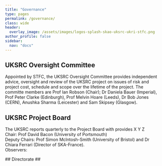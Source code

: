 ```yaml
---
title: "Governance"
type: pages
permalink: /governance/
class: wide
header:
  overlay_image: /assets/images/logos-splash-skao-uksrc-ukri-stfc.png
author_profile: false
sidebar: 
  nav: "docs"
---
```

## UKSRC Oversight Committee ##
<p> Appointed by STFC, the UKSRC Oversight Committee provides independent advice, oversight and review of the UKSRC project on issues of risk and project cost, schedule and scope over the lifetime of the project. The committe members are Prof Ian Robson (Chair); Dr Daniela Bauer (Imperial), Prof Peter Clarke (Edinburgh), Prof Melvin Hoare (Leeds), Dr Bob Jones (CERN), Anushka Sharma (Leicester) and Sam Skipsey (Glasgow).
  
  </p>

## UKSRC Project Board ##
<p> The UKSRC reports quarterly to the Project Board with provides X Y Z <br>
Chair: Prof David Bacon (University of Portsmouth) <br>
Deputy Chairs: Prof Simon McIntosh-Smith (University of Bristol) and Dr Chiara Ferrari (Director of SKA-France). <br>
Observers: <br>
</p>
## Directorate ##



